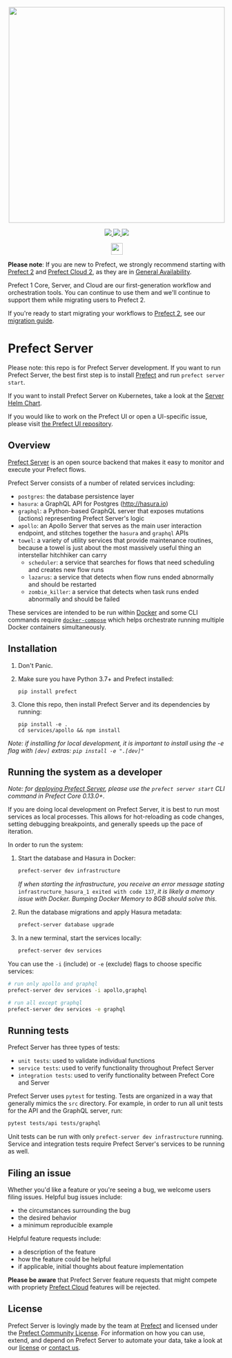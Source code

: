 <p align="center" >
   <img src="https://images.ctfassets.net/gm98wzqotmnx/3Ufcb7yYqcXBDlAhJ30gce/c237bb3254190795b30bf734f3cbc1d4/prefect-logo-full-gradient.svg" width="500" style="max-width: 500px;">
</p>

<p align="center">
   <a href=https://circleci.com/gh/PrefectHQ/server/tree/master>
      <img src="https://circleci.com/gh/PrefectHQ/server/tree/master.svg?style=shield&circle-token=28689a55edc3c373486aaa5f11a1af3e5fc53344">
   </a>

   <a href=https://github.com/ambv/black>
      <img src="https://img.shields.io/badge/code%20style-black-000000.svg">
   </a>

   <a href="https://join.slack.com/t/prefect-community/shared_invite/enQtODQ3MTA2MjI4OTgyLTliYjEyYzljNTc2OThlMDE4YmViYzk3NDU4Y2EzMWZiODM0NmU3NjM0NjIyNWY0MGIxOGQzODMxNDMxYWYyOTE">
      <img src="https://prefect-slackin.herokuapp.com/badge.svg">
   </a>
</p>
<p align="center">
    <img src="https://images.ctfassets.net/gm98wzqotmnx/3mwImS57DEydMQXU1FCGG/6e36e2d49faf78cf4a166f123c2c43ca/image__5_.png" height="27">
</p>

**Please note**: If you are new to Prefect, we strongly recommend starting with [Prefect 2](https://docs.prefect.io/) and [Prefect Cloud 2](https://app.prefect.cloud), as they are in [General Availability](https://www.prefect.io/guide/blog/the-global-coordination-plane/).

Prefect 1 Core, Server, and Cloud are our first-generation workflow and orchestration tools. You can continue to use them and we'll continue to support them while migrating users to Prefect 2.

If you're ready to start migrating your workflows to [Prefect 2](https://github.com/PrefectHQ/prefect), see our [migration guide](https://docs.prefect.io/migration-guide/).

# Prefect Server

Please note: this repo is for Prefect Server development. If you want to run Prefect Server, the best first step is to install [Prefect](https://github.com/prefecthq/prefect) and run `prefect server start`.

If you want to install Prefect Server on Kubernetes, take a look at the [Server Helm Chart](./helm/prefect-server).

If you would like to work on the Prefect UI or open a UI-specific issue, please visit [the Prefect UI repository](https://github.com/PrefectHQ/ui).

## Overview

[Prefect Server](https://docs.prefect.io/orchestration/server/overview.html) is an open source backend that makes it easy to monitor and execute your Prefect flows.

Prefect Server consists of a number of related services including:

- `postgres`: the database persistence layer
- `hasura`: a GraphQL API for Postgres (http://hasura.io)
- `graphql`: a Python-based GraphQL server that exposes mutations (actions) representing Prefect Server's logic
- `apollo`: an Apollo Server that serves as the main user interaction endpoint, and stitches together the `hasura` and `graphql` APIs
- `towel`: a variety of utility services that provide maintenance routines, because a towel is just about the most massively useful thing an interstellar hitchhiker can carry
  - `scheduler`: a service that searches for flows that need scheduling and creates new flow runs
  - `lazarus`: a service that detects when flow runs ended abnormally and should be restarted
  - `zombie_killer`: a service that detects when task runs ended abnormally and should be failed

These services are intended to be run within [Docker](https://www.docker.com/) and some CLI commands require [`docker-compose`](https://docs.docker.com/compose/) which helps orchestrate running multiple Docker containers simultaneously.

## Installation

1. Don't Panic.

1. Make sure you have Python 3.7+ and Prefect installed:

   ```
   pip install prefect
   ```

1. Clone this repo, then install Prefect Server and its dependencies by running:

   ```
   pip install -e .
   cd services/apollo && npm install
   ```

*Note: if installing for local development, it is important to install using the -e flag with `[dev]` extras: `pip install -e ".[dev]"`*

## Running the system as a developer

*Note: for [deploying Prefect Server](https://docs.prefect.io/orchestration/server/overview.html#deploying-prefect-server), please use the `prefect server start` CLI command in Prefect Core 0.13.0+.*

If you are doing local development on Prefect Server, it is best to run most services as local processes.
This allows for hot-reloading as code changes, setting debugging breakpoints, and generally speeds up the
pace of iteration.

In order to run the system:

1. Start the database and Hasura in Docker:

   ```bash
   prefect-server dev infrastructure
   ```

   _If when starting the infrastructure, you receive an error message stating_ `infrastructure_hasura_1 exited with code 137`, _it is likely a memory issue with Docker. Bumping Docker Memory to 8GB should solve this._

1. Run the database migrations and apply Hasura metadata:

   ```bash
   prefect-server database upgrade
   ```

1. In a new terminal, start the services locally:

   ```bash
   prefect-server dev services
   ```

You can use the `-i` (include) or `-e` (exclude) flags to choose specific services:

```bash
# run only apollo and graphql
prefect-server dev services -i apollo,graphql

# run all except graphql
prefect-server dev services -e graphql
```

## Running tests

Prefect Server has three types of tests:

- `unit tests`: used to validate individual functions
- `service tests`: used to verify functionality throughout Prefect Server
- `integration tests`: used to verify functionality between Prefect Core and Server

Prefect Server uses `pytest` for testing. Tests are organized in a way that generally mimics the `src` directory. For example, in order to run all unit tests
for the API and the GraphQL server, run:

```bash
pytest tests/api tests/graphql
```

Unit tests can be run with only `prefect-server dev infrastructure` running. Service and
integration tests require Prefect Server's services to be running as well.

## Filing an issue

Whether you'd like a feature or you're seeing a bug, we welcome users filing issues. Helpful
bug issues include:

- the circumstances surrounding the bug
- the desired behavior
- a minimum reproducible example

Helpful feature requests include:

- a description of the feature
- how the feature could be helpful
- if applicable, initial thoughts about feature implementation

**Please be aware** that Prefect Server feature requests that might compete with propriety [Prefect Cloud](https://cloud.prefect.io/) features will be rejected.

## License

Prefect Server is lovingly made by the team at [Prefect](https://www.prefect.io) and licensed under the [Prefect Community License](https://www.prefect.io/legal/prefect-community-license/). For information on how you can use, extend, and depend on Prefect Server to automate your data, take a look at our [license](https://github.com/PrefectHQ/server/blob/master/LICENSE) or [contact us](https://www.prefect.io/get-prefect#contact).
